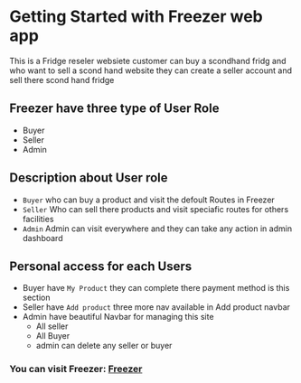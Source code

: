 # Getting Started with Freezer web app

This is a Fridge reseler websiete customer can buy a scondhand fridg and who want to sell a scond hand website they can create a seller account and sell there scond hand fridge

## Freezer have three type of User Role
- Buyer
- Seller
- Admin


## Description about User role
- `Buyer` who can buy a product and visit the defoult Routes in Freezer
- `Seller` Who can sell there products and visit speciafic routes for others facilities
- `Admin` Admin can visit everywhere and they can take any action in admin dashboard


## Personal access for each Users
- Buyer have `My Product` they can complete there payment method is this section
- Seller have `Add product` three more nav available in Add product navbar
- Admin have beautiful Navbar for managing this site 
    - All seller
    - All Buyer
    - admin can delete any seller or buyer

### You can visit Freezer: [Freezer](www.google.com)